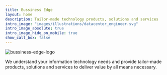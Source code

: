 ```yaml
---
title: Bussiness Edge
layout: home
description: Tailor-made technology products, solutions and services
intro_image: "images/illustrations/datacenter_engineer.svg"
intro_image_absolute: true
intro_image_hide_on_mobile: true
show_call_box: false
---
```


![bussiness-edge-logo](images/logo/logotype.jpg)

We understand your information technology needs and provide tailor-made products, solutions and services to deliver value by all
means necessary.